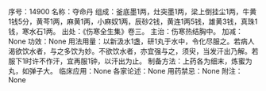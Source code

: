 序号：14900
名称：夺命丹
组成：釜底墨1两，灶突墨1两，梁上倒挂尘1两，牛黄1钱5分，黄芩1两，麻黄1两，小麻奴1两，辰砂2钱，黄连1两5钱，雄黄3钱，真珠1钱，寒水石1两。
出处：《伤寒全生集》卷三。
主治：伤寒热结胸中。
加减：None
功效：None
用法用量：以新汲水1盏，研1丸于水中，令化尽服之。若病人渴欲饮水者，与之多饮为妙。不欲饮水者，亦宜强与之，须臾，当发汗出乃解。若服下1时许不作汗，宜再服1钟，以汗出为止。
制备方法：上药各为细末，炼蜜为丸，如弹子大。
临床应用：None
各家论述：None
用药禁忌：None
附注：None
